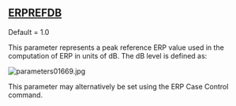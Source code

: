 ## [ERPREFDB](https://nexus.hexagon.com/documentationcenter/bundle/MSC_Nastran_2022.4/page/Nastran_Combined_Book/qrg/parameters/TOC.ERPREFDB.xhtml)

Default = 1.0

This parameter represents a peak reference ERP value used in the computation of ERP in units of dB. The dB level is defined as:

![parameters01669.jpg](https://help-be.hexagonmi.com/bundle/MSC_Nastran_2022.4/page/Nastran_Combined_Book/qrg/parameters/../../../assets/parameters01669.jpg?_LANG=enus)  

This parameter may alternatively be set using the ERP Case Control command.

